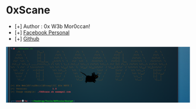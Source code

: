 # 0xScane

* [+] Author : 0x W3b Mor0ccan!
* [+] [Facebook Personal](https://www.facebook.com/OxWeb1)
* [+] [Github](https://github.com/OxWeb4)


![Screenshot](img/scane.PNG)
